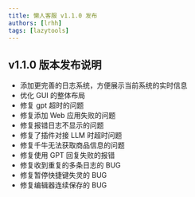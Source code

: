 ```yaml
---
title: 懒人客服 v1.1.0 发布
authors: [lrhh]
tags: [lazytools]
---
```


## v1.1.0 版本发布说明

- 添加更完善的日志系统，方便展示当前系统的实时信息
- 优化 GUI 的整体布局
- 修复 gpt 超时的问题
- 修复添加 Web 应用失败的问题
- 修复报错日志不显示的问题
- 修复了插件对接 LLM 时超时问题
- 修复千牛无法获取商品信息的问题
- 修复使用 GPT 回复失败的报错
- 修复收到重复的多条日志的 BUG 
- 修复暂停快捷键失灵的 BUG
- 修复编辑器连续保存的 BUG
